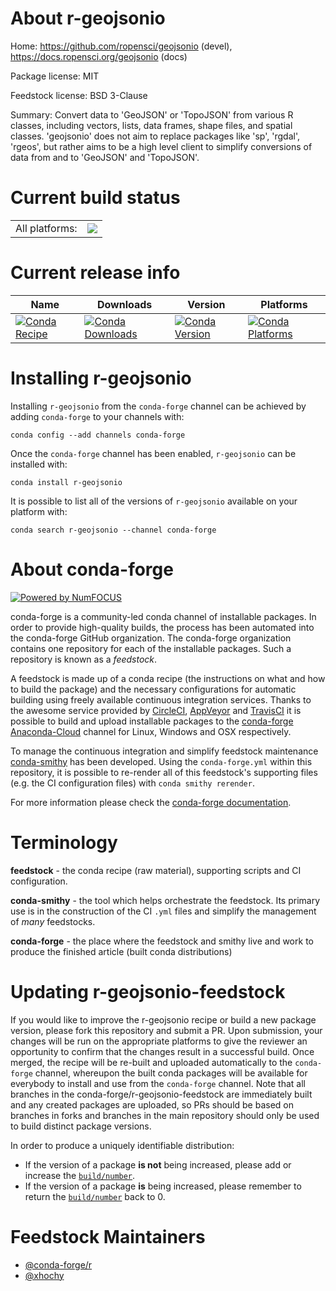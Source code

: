 About r-geojsonio
=================

Home: https://github.com/ropensci/geojsonio (devel), https://docs.ropensci.org/geojsonio (docs)

Package license: MIT

Feedstock license: BSD 3-Clause

Summary: Convert data to 'GeoJSON' or 'TopoJSON' from various R classes, including vectors, lists, data frames, shape files, and spatial classes. 'geojsonio' does not aim to replace packages like 'sp', 'rgdal', 'rgeos', but rather aims to be a high level client to simplify conversions of data from and to 'GeoJSON' and 'TopoJSON'.



Current build status
====================


<table><tr><td>All platforms:</td>
    <td>
      <a href="https://dev.azure.com/conda-forge/feedstock-builds/_build/latest?definitionId=7230&branchName=master">
        <img src="https://dev.azure.com/conda-forge/feedstock-builds/_apis/build/status/r-geojsonio-feedstock?branchName=master">
      </a>
    </td>
  </tr>
</table>

Current release info
====================

| Name | Downloads | Version | Platforms |
| --- | --- | --- | --- |
| [![Conda Recipe](https://img.shields.io/badge/recipe-r--geojsonio-green.svg)](https://anaconda.org/conda-forge/r-geojsonio) | [![Conda Downloads](https://img.shields.io/conda/dn/conda-forge/r-geojsonio.svg)](https://anaconda.org/conda-forge/r-geojsonio) | [![Conda Version](https://img.shields.io/conda/vn/conda-forge/r-geojsonio.svg)](https://anaconda.org/conda-forge/r-geojsonio) | [![Conda Platforms](https://img.shields.io/conda/pn/conda-forge/r-geojsonio.svg)](https://anaconda.org/conda-forge/r-geojsonio) |

Installing r-geojsonio
======================

Installing `r-geojsonio` from the `conda-forge` channel can be achieved by adding `conda-forge` to your channels with:

```
conda config --add channels conda-forge
```

Once the `conda-forge` channel has been enabled, `r-geojsonio` can be installed with:

```
conda install r-geojsonio
```

It is possible to list all of the versions of `r-geojsonio` available on your platform with:

```
conda search r-geojsonio --channel conda-forge
```


About conda-forge
=================

[![Powered by NumFOCUS](https://img.shields.io/badge/powered%20by-NumFOCUS-orange.svg?style=flat&colorA=E1523D&colorB=007D8A)](http://numfocus.org)

conda-forge is a community-led conda channel of installable packages.
In order to provide high-quality builds, the process has been automated into the
conda-forge GitHub organization. The conda-forge organization contains one repository
for each of the installable packages. Such a repository is known as a *feedstock*.

A feedstock is made up of a conda recipe (the instructions on what and how to build
the package) and the necessary configurations for automatic building using freely
available continuous integration services. Thanks to the awesome service provided by
[CircleCI](https://circleci.com/), [AppVeyor](https://www.appveyor.com/)
and [TravisCI](https://travis-ci.com/) it is possible to build and upload installable
packages to the [conda-forge](https://anaconda.org/conda-forge)
[Anaconda-Cloud](https://anaconda.org/) channel for Linux, Windows and OSX respectively.

To manage the continuous integration and simplify feedstock maintenance
[conda-smithy](https://github.com/conda-forge/conda-smithy) has been developed.
Using the ``conda-forge.yml`` within this repository, it is possible to re-render all of
this feedstock's supporting files (e.g. the CI configuration files) with ``conda smithy rerender``.

For more information please check the [conda-forge documentation](https://conda-forge.org/docs/).

Terminology
===========

**feedstock** - the conda recipe (raw material), supporting scripts and CI configuration.

**conda-smithy** - the tool which helps orchestrate the feedstock.
                   Its primary use is in the construction of the CI ``.yml`` files
                   and simplify the management of *many* feedstocks.

**conda-forge** - the place where the feedstock and smithy live and work to
                  produce the finished article (built conda distributions)


Updating r-geojsonio-feedstock
==============================

If you would like to improve the r-geojsonio recipe or build a new
package version, please fork this repository and submit a PR. Upon submission,
your changes will be run on the appropriate platforms to give the reviewer an
opportunity to confirm that the changes result in a successful build. Once
merged, the recipe will be re-built and uploaded automatically to the
`conda-forge` channel, whereupon the built conda packages will be available for
everybody to install and use from the `conda-forge` channel.
Note that all branches in the conda-forge/r-geojsonio-feedstock are
immediately built and any created packages are uploaded, so PRs should be based
on branches in forks and branches in the main repository should only be used to
build distinct package versions.

In order to produce a uniquely identifiable distribution:
 * If the version of a package **is not** being increased, please add or increase
   the [``build/number``](https://conda.io/docs/user-guide/tasks/build-packages/define-metadata.html#build-number-and-string).
 * If the version of a package **is** being increased, please remember to return
   the [``build/number``](https://conda.io/docs/user-guide/tasks/build-packages/define-metadata.html#build-number-and-string)
   back to 0.

Feedstock Maintainers
=====================

* [@conda-forge/r](https://github.com/conda-forge/r/)
* [@xhochy](https://github.com/xhochy/)

